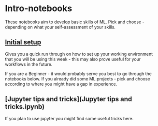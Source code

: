 # Intro-notebooks
These notebooks aim to develop basic skills of ML. Pick and choose - depending on what your self-assessment of your skills.

## [Initial setup](SETTING_UP.md)
Gives you a quick run through on how to set up your working environment that you will be using this week - this may also prove useful for your workflows in the future. 

If you are a Beginner - it would probably serve you best to go through the notebooks below. If you already did some ML projects - pick and choose according to where you might have a gap in experience.

## [Jupyter tips and tricks](Jupyter tips and tricks.ipynb)
If you plan to use jupyter you might find some useful tricks here.







